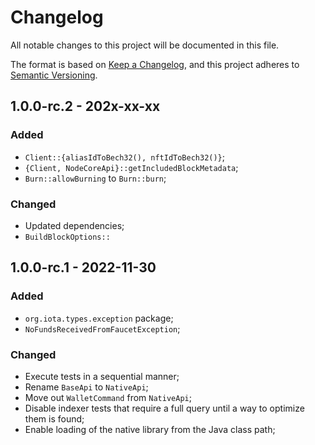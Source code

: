# Changelog

All notable changes to this project will be documented in this file.

The format is based on [Keep a Changelog](https://keepachangelog.com/en/1.0.0/),
and this project adheres to [Semantic Versioning](https://semver.org/spec/v2.0.0.html).

<!-- ## Unreleased - YYYY-MM-DD

### Added

### Changed

### Deprecated

### Removed

### Fixed

### Security -->

## 1.0.0-rc.2 - 202x-xx-xx

### Added

- `Client::{aliasIdToBech32(), nftIdToBech32()}`;
- `{Client, NodeCoreApi}::getIncludedBlockMetadata`;
- `Burn::allowBurning` to `Burn::burn`;

### Changed

- Updated dependencies;
- `BuildBlockOptions::`

## 1.0.0-rc.1 - 2022-11-30

### Added

- `org.iota.types.exception` package;
- `NoFundsReceivedFromFaucetException`;

### Changed

- Execute tests in a sequential manner;
- Rename `BaseApi` to `NativeApi`;
- Move out `WalletCommand` from `NativeApi`;
- Disable indexer tests that require a full query until a way to optimize them is found;
- Enable loading of the native library from the Java class path;

<!--
## 1.0.0-rc.2 - 2022-11-01

### Added

- Allow integers values in QueryParams;
- Added following methods to the `MiscellaneousApi`:
  - `getTokenSupply()`;
  - `getProtocolParameters()`;

### Changed

- Improve performance of tests by avoiding unnecessary indexer requests;

## 1.0.0-rc.1 - 2022-09-29

### Added

- Client APIs:
    - `BaseApi`;
    - `HighLevelApi`;
    - `MiscellaneousApi`;
    - `NodeCoreApi`;
    - `NodeIndexerApi`;
    - `UtilsApi`;

- Examples:
    - `CreateBlock`;
    - `GenerateAddresses`
    - `GenerateMnemonic`;
    - `GetBlock`;
    - `GetBlockMetadata`;
    - `GetBlockRaw`;
    - `GetHealth`;
    - `GetInfo`;
    - `GetMilestoneById`;
    - `GetMilestoneByIdRaw`;
    - `GetMilestoneByIndex`;
    - `GetMilestoneByIndexRaw`;
    - `GetOutputs`;
    - `GetReceipts`;
    - `GetReceiptsMigratedAt`;
    - `GetTips`;
    - `GetTreasury`;
    - `GetUtxoChangesById`;
    - `GetUtxoChangesByIndex`;
    - `PostBlock`;
    - `PostBlockRaw`;
    - `PrepareAndSignTransaction`;

### Changed

- Rust interaction through a JSON passing approach;

### Removed

- All glue code;
-->